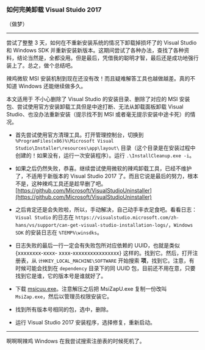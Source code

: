 ### 如何完美卸载 Visual Stuido 2017

（做梦）

---

尝试了整整 3 天，如何在不重新安装系统的情况下卸载掉损坏了的 Visual Studio 和 Windows SDK 并重新安装新版本。这期间尝试了各种办法，查找了各种资料，结论当然是，全都没用。但是最后，凭借我的聪明才智，最后还是成功地强行装上了。总之，做个总结吧。

辣鸡微软 MSI 安装机制到现在还没有改！而且疑难解答工具也越做越差。真的不知道 Windows 还能继续做多久。

本文适用于 不小心删除了 Visual Studio 的安装目录、删除了对应的 MSI 安装包、尝试使用官方安装卸载工具但是中途打断、无法从卸载面板卸载 Visual Studio、也没办法重新安装（提示找不到 MSI 或者毫无提示安装中途卡死）的情况。

+ 首先尝试使用官方清理工具。打开管理控制台，切换到 `%ProgramFiles(x86)%\Microsoft Visual Studio\Installer\resources\app\layout\` 目录（这个目录是在安装过程中创建的！如果没有，运行一次安装程序）。运行 `.\InstallCleanup.exe -i`。

+ 如果之后仍然失败，恭喜。继续尝试使用微软的辣鸡卸载工具，已经不维护了，不适用于新版本的 Visual Studio 2017 了。而且它说是最后的努力，根本不是，这种辣鸡工具还是趁早删了吧。[https://github.com/Microsoft/VisualStudioUninstaller](https://github.com/Microsoft/VisualStudioUninstaller)

+ 之后肯定还是会失败啦，所以，手动解决，自己动手丰衣足食吧。看看日志：`Visual Studio` 的日志在 `https://visualstudio.microsoft.com/zh-hans/vs/support/can-get-visual-studio-installation-logs/`，`Windows SDK` 的安装日志在 `%TEMP%\winsdks`。

+ 日志失败的最后一行一定会有失败包所对应依赖的 UUID，也就是类似 {xxxxxxxx-xxxx- xxxx-xxxxxxxxxxxxxxxx} 这样的。找到它。然后，打开注册表，从 `计HKEY_LOCAL_MACHINE\SOFTWARE` 开始搜索 **项**，找到它。注意，有时候可能会找到在 `dependency` 目录下的同 UUID 包，目前还不用在意，只要找到它是谁，它的版本号是谁就好了。

+ 下载 [msicuu.exe](http://www.majorgeeks.com/files/details/windows_installer_cleanup_utility.html)。注意解压之后把 MsiZapU.exe 复制一份改叫 `MsiZap.exe`，然后以管理员权限安装它。

+ 找到所有版本号相同的包，选中，删除。

+ 运行 Visual Studio 2017 安装程序，选择修复，重新启动。

---

啊啊啊辣鸡 Windows 在我尝试搜索注册表的时候死机了。
